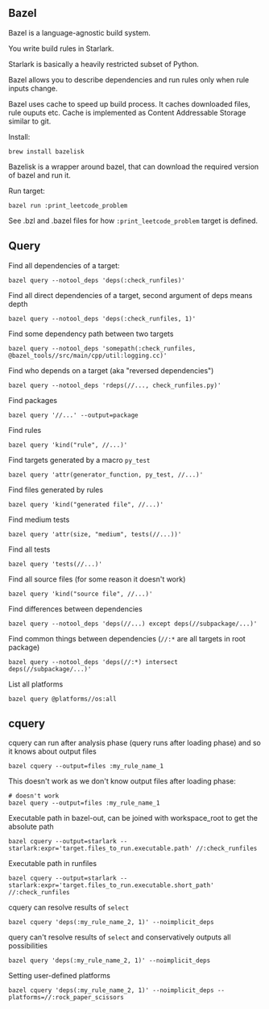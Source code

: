 ## Bazel
Bazel is a language-agnostic build system. 

You write build rules in Starlark.

Starlark is basically a heavily restricted subset of Python.

Bazel allows you to describe dependencies and run rules only when rule inputs change.

Bazel uses cache to speed up build process. It caches downloaded files, rule ouputs etc.
Cache is implemented as Content Addressable Storage similar to git.

Install:
```shell
brew install bazelisk
```

Bazelisk is a wrapper around bazel, that can download the required version
of bazel and run it.

Run target:
```shell
bazel run :print_leetcode_problem
```

See .bzl and .bazel files for how `:print_leetcode_problem` target is defined.

## Query

Find all dependencies of a target:
```shell
bazel query --notool_deps 'deps(:check_runfiles)'
```

Find all direct dependencies of a target, second argument of deps means depth
```shell
bazel query --notool_deps 'deps(:check_runfiles, 1)'
```


Find some dependency path between two targets
```shell
bazel query --notool_deps 'somepath(:check_runfiles, @bazel_tools//src/main/cpp/util:logging.cc)'
```

Find who depends on a target (aka "reversed dependencies")
```shell
bazel query --notool_deps 'rdeps(//..., check_runfiles.py)'
```

Find packages
```shell
bazel query '//...' --output=package
```

Find rules
```shell
bazel query 'kind("rule", //...)'
```

Find targets generated by a macro `py_test`
```shell
bazel query 'attr(generator_function, py_test, //...)'
```

Find files generated by rules
```shell
bazel query 'kind("generated file", //...)'
```

Find medium tests
```shell
bazel query 'attr(size, "medium", tests(//...))'
```

Find all tests
```shell
bazel query 'tests(//...)'
```

Find all source files (for some reason it doesn't work)
```shell
bazel query 'kind("source file", //...)'
```

Find differences between dependencies
```shell
bazel query --notool_deps 'deps(//...) except deps(//subpackage/...)'
```

Find common things between dependencies (`//:*` are all targets in root package)
```shell
bazel query --notool_deps 'deps(//:*) intersect deps(//subpackage/...)'
```

List all platforms
```shell
bazel query @platforms//os:all
```

## cquery

cquery can run after analysis phase (query runs after loading phase) and so it knows about 
output files

```shell
bazel cquery --output=files :my_rule_name_1
```

This doesn't work as we don't know output files after loading phase:
```shell
# doesn't work
bazel query --output=files :my_rule_name_1
```

Executable path in bazel-out, can be joined with workspace_root to get the absolute path
```shell
bazel cquery --output=starlark --starlark:expr='target.files_to_run.executable.path' //:check_runfiles
```

Executable path in runfiles
```shell
bazel cquery --output=starlark --starlark:expr='target.files_to_run.executable.short_path' //:check_runfiles
```

cquery can resolve results of `select`
```shell
bazel cquery 'deps(:my_rule_name_2, 1)' --noimplicit_deps
```

query can't resolve results of `select` and conservatively outputs all possibilities
```shell
bazel query 'deps(:my_rule_name_2, 1)' --noimplicit_deps
```

Setting user-defined platforms
```shell
bazel cquery 'deps(:my_rule_name_2, 1)' --noimplicit_deps --platforms=//:rock_paper_scissors
```